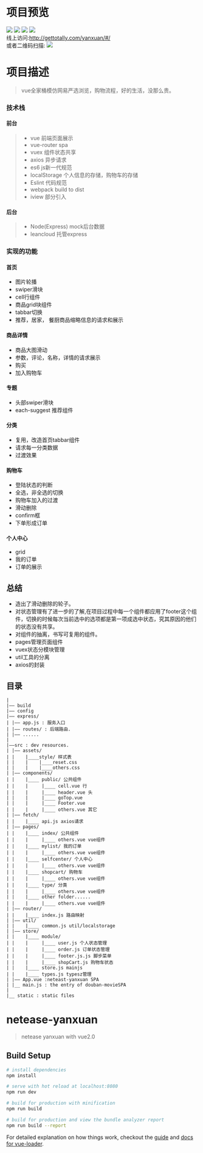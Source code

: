 # 项目预览
![](http://or1y0ta3t.bkt.clouddn.com/IMG_5758.PNG)
![](http://or1y0ta3t.bkt.clouddn.com/IMG_5759.PNG)
![](http://or1y0ta3t.bkt.clouddn.com/IMG_5760.PNG)
![](http://or1y0ta3t.bkt.clouddn.com/IMG_5761.PNG)<br>
线上访问:http://gettotally.com/yanxuan/#/<br>
或者二维码扫描:
![](http://or1y0ta3t.bkt.clouddn.com/1496628709.png)
# 项目描述
> vue全家桶模仿网易严选浏览，购物流程，好的生活，没那么贵。
### 技术栈

#### 前台
> * vue 前端页面展示
> * vue-router spa
> * vuex 组件状态共享
> * axios 异步请求
> * es6 js新一代规范
> * localStorage 个人信息的存储，购物车的存储
> * Eslint 代码规范
> * webpack build to dist
> * iview 部分引入

#### 后台
> * Node(Express) mock后台数据
> * leancloud 托管express

### 实现的功能
#### 首页
* 图片轮播
* swiper滑块
* cell行组件
* 商品grid块组件
* tabbar切换
* 推荐，居家， 餐厨商品缩略信息的请求和展示
#### 商品详情
* 商品大图滑动
* 参数，评论，名称，详情的请求展示
* 购买
* 加入购物车
#### 专题
* 头部swiper滑块
* each-suggest 推荐组件
#### 分类
* 复用，改造首页tabbar组件
* 请求每一分类数据
* 过渡效果
#### 购物车
* 登陆状态的判断
* 全选，非全选的切换
* 购物车加入的过渡
* 滑动删除
* confirm框
* 下单形成订单
#### 个人中心
* grid
* 我的订单
* 订单的展示
## 总结
* 造出了滑动删除的轮子。
* 对状态管理有了进一步的了解,在项目过程中每一个组件都应用了footer这个组件，切换的时候每次当前选中的选项都是第一项成选中状态，究其原因的他们的状态没有共享。
* 对组件的抽离，书写可复用的组件。
* pages管理页面组件
* vuex状态分模块管理
* util工具的分离
* axios的封装

## 目录
```
|
|—— build 
|—— config
|—— express/
| |—— app.js : 服务入口
| |—— routes/ : 后端路由.
| |—— ......
|
|——src : dev resources.
| |—— assets/
| |    |____style/ 样式表
| |    |    |____reset.css
| |    |    |____others.css
| |—— components/
| |    |____ public/ 公共组件
| |    |     |____ cell.vue 行
| |    |     |____ header.vue 头
| |    |     |____ goTop.vue
| |    |     |____ Footer.vue
| |    |     |____ others.vue 其它
| |—— fetch/
| |    |____ api.js axios请求
| |—— pages/
| |    |____ index/ 公共组件
| |    |     |____ others.vue vue组件
| |    |____ mylist/ 我的订单
| |    |     |____ others.vue vue组件
| |    |____ selfcenter/ 个人中心
| |    |     |____ others.vue vue组件
| |    |____ shopcart/ 购物车
| |    |     |____ others.vue vue组件
| |    |____ type/ 分类
| |    |     |____ others.vue vue组件
| |    |____ other folder......
| |    |     |____ others.vue vue组件
| |—— router/
| |    |____ index.js 路由映射
| |—— util/
| |    |____ common.js util/localstorage
| |—— store/ 
| |    |____ module/ 
| |    |     |____ user.js 个人状态管理
| |    |     |____ order.js 订单状态管理
| |    |     |____ footer.js.js 脚步菜单
| |    |     |____ shopCart.js 购物车状态
| |    |____ store.js mainjs
| |    |____ types.js typesz管理
| |—— App.vue :neteast-yanxuan SPA
| |__ main.js : the entry of douban-movieSPA
|
|__ static : static files

```

# netease-yanxuan

> netease yanxuan with vue2.0

## Build Setup

``` bash
# install dependencies
npm install

# serve with hot reload at localhost:8080
npm run dev

# build for production with minification
npm run build

# build for production and view the bundle analyzer report
npm run build --report
```

For detailed explanation on how things work, checkout the [guide](http://vuejs-templates.github.io/webpack/) and [docs for vue-loader](http://vuejs.github.io/vue-loader).
